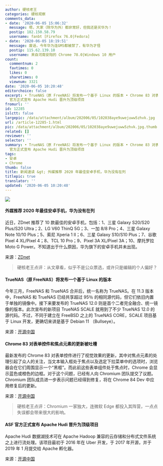 ```yaml
---
author: 硬核老王
categories: 硬核观察
comments_data:
- date: '2020-06-05 15:06:32'
  message: 嗯，大家（除华为外）都非常好，但我还是买华为！
  postip: 182.150.58.79
  username: fanbt [Firefox 76.0|Fedora]
- date: '2020-06-05 18:19:51'
  message: 废话，今年华为连GMS都被禁了，有华为才怪
  postip: 115.62.139.10
  username: 来自河南安阳的 Chrome 78.0|Windows 10 用户
count:
  commentnum: 2
  favtimes: 0
  likes: 0
  sharetimes: 0
  viewnum: 3321
date: '2020-06-05 10:20:48'
editorchoice: false
excerpt: • TrueNAS（原 FreeNAS）将发布一个基于 Linux 的版本 • Chrome 83 对表单控件和焦点元素的更新被吐槽 • ASF
  官方正式宣布 Apache Hudi 晋升为顶级项目
fromurl: ''
id: 12285
islctt: false
largepic: /data/attachment/album/202006/05/102038aye9uwejuww5zhvk.jpg
url: /article-12285-1.html
pic: /data/attachment/album/202006/05/102038aye9uwejuww5zhvk.jpg.thumb.jpg
related: []
reviewer: ''
selector: ''
summary: • TrueNAS（原 FreeNAS）将发布一个基于 Linux 的版本 • Chrome 83 对表单控件和焦点元素的更新被吐槽 • ASF
  官方正式宣布 Apache Hudi 晋升为顶级项目
tags:
- 安卓
- Chrome
thumb: false
title: 新闻速读 &gt; 外媒推荐 2020 年最佳安卓手机，华为没有在列
titlepic: true
translator: ''
updated: '2020-06-05 10:20:48'
---
```


![](/data/attachment/album/202006/05/102038aye9uwejuww5zhvk.jpg)


#### 外媒推荐 2020 年最佳安卓手机，华为没有在列


近日，ZDnet 推荐了 10 款最佳的安卓手机，包括：1、三星 Galaxy S20/S20 Plus/S20 Ultra；2、LG V60 ThinQ 5G；3、一加 8/8 Pro；4、三星 Galaxy Note 10/10 Plus；5、索尼 Xperia 1 II；6、三星 Galaxy S10/S10 Plus；7、谷歌 Pixel 4 XL/Pixel 4；8、TCL 10 Pro；9、Pixel 3A XL/Pixel 3A；10、摩托罗拉 Moto G Power。不知道出于什么原因，华为旗下的安卓手机并未出现。


来源：[ZDnet](https://www.zdnet.com/article/best-android-smartphones/)



> 
> 硬核老王点评：从文章看，似乎不是公众票选，或许只是编辑的个人偏好？
> 
> 
> 


#### TrueNAS（原 FreeNAS）将发布一个基于 Linux 的版本


今年三月，FreeNAS 和 TrueNAS 合并后，统一名称为 TrueNAS。在 11.3 版本中，FreeNAS 和 TrueNAS 已经共享超过 95％ 的相同源代码，但它们依旧内置于单独的镜像中。接下来要发布的 TrueNAS 12.0 则是首个二者完全融合、统一镜像的版本。此次宣布的新项目 TrueNAS SCALE 就用到了不少 TrueNAS 12.0 的源代码。不过，不同于建立在 FreeBSD 之上的 TrueNAS CORE，SCALE 项目基于 Linux 开发，更确切来讲是基于 Debian 11 （Bullseye）。


来源：[开源中国](https://www.oschina.net/news/116196/truenas-scale-based-upon-linux)


#### Chrome 83 对表单控件和焦点元素的更新被吐槽


最新发布的 Chrome 83 对表单控件进行了视觉效果的更新，其中对焦点元素的处理引起了众人的关注，当文本输入框处于焦点以及选定下拉菜单中的选项时，浏览器会在它们周围显示一个“黑框”。而此前这些表单组件处于焦点时，Chrome 会显示蓝色或橙色的边框。对于这个问题，已经有人向 Chromium 团队提交了议题。Chromium 团队成员进一步表示问题已经得到修复，将在 Chrome 84 Dev 中应用修复后的更新。


来源：[开源中国](https://www.oschina.net/news/116199/chrome-83-black-border-around-text-input-fields)



> 
> 硬核老王点评：Chromium 一家独大，连微软 Edge 都投入其阵营，一点点失误都会带来很大的影响。
> 
> 
> 


#### ASF 官方正式宣布 Apache Hudi 晋升为顶级项目


Apache Hudi 数据湖技术可在 Apache Hadoop 兼容的云存储和分布式文件系统之上进行流处理。该项目最初于 2016 年在 Uber 开发，于 2017 年开源，并于 2019 年 1 月提交给 Apache 孵化器。


来源：[开源中国](https://www.oschina.net/news/116198/apache-hudi-as-top-of-project-of-apache-foundation)